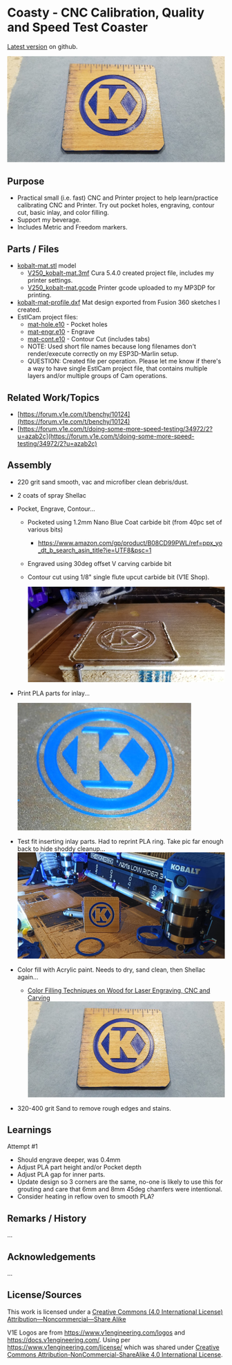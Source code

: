  # Coasty - CNC Calibration, Quality and Speed Test Coaster

[Latest version](https://github.com/aaronse/v1engineering-mods/tree/main/cnc-proj/kobalt-coasty) on github.

![Alt text](img/coasty-color-fill.png)




## Purpose
- Practical small (i.e. fast) CNC and Printer project to help learn/practice calibrating CNC and Printer.  Try out pocket holes, engraving, contour cut, basic inlay, and color filling.
- Support my beverage.
- Includes Metric and Freedom markers.

## Parts / Files
- [kobalt-mat.stl](kobalt-mat.stl) model
  - [V250_kobalt-mat.3mf](V250_kobalt-mat.3mf) Cura 5.4.0 created project file, includes my printer settings.
  - [V250_kobalt-mat.gcode](V250_kobalt-mat.gcode) Printer gcode uploaded to my MP3DP for printing.
- [kobalt-mat-profile.dxf]([kobalt-mat-profile.dxf]) Mat design exported from Fusion 360 sketches I created.
- EstlCam project files:
  - [mat-hole.e10](mat-hole.e10) - Pocket holes
  - [mat-engr.e10](mat-engr.e10) - Engrave
  - [mat-cont.e10](mat-cont.e10) - Contour Cut (includes tabs)
  - NOTE:  Used short file names because long filenames don't render/execute correctly on my ESP3D-Marlin setup.
  - QUESTION:  Created file per operation.  Please let me know if there's a way to have single EstlCam project file, that contains multiple layers and/or multiple groups of Cam operations.


## Related Work/Topics
- [https://forum.v1e.com/t/benchy/10124](https://forum.v1e.com/t/benchy/10124)
- [https://forum.v1e.com/t/doing-some-more-speed-testing/34972/2?u=azab2c](https://forum.v1e.com/t/doing-some-more-speed-testing/34972/2?u=azab2c)


## Assembly

- 220 grit sand smooth, vac and microfiber clean debris/dust.

- 2 coats of spray Shellac

- Pocket, Engrave, Contour…
  - Pocketed using 1.2mm Nano Blue Coat carbide bit (from 40pc set of various bits)
    - https://www.amazon.com/gp/product/B08CD99PWL/ref=ppx_yo_dt_b_search_asin_title?ie=UTF8&psc=1
  - Engraved using 30deg offset V carving carbide bit
  - Contour cut using 1/8" single flute upcut carbide bit (V1E Shop).

    ![Alt text](img/coasty-cut.png)

- Print PLA parts for inlay...

  ![Alt text](img/coasty-infill-parts.png)

- Test fit inserting inlay parts.  Had to reprint PLA ring. Take pic far enough back to hide shoddy cleanup…
![Alt text](img/coasty-pose.png)

- Color fill with Acrylic paint. Needs to dry, sand clean, then Shellac again…
  - [Color Filling Techniques on Wood for Laser Engraving, CNC and Carving](https://www.youtube.com/watch?v=9WNd82-K09E)
  ![Alt text](img/coasty-color-fill.png)

- 320-400 grit Sand to remove rough edges and stains.

## Learnings

Attempt #1
- Should engrave deeper, was 0.4mm
- Adjust PLA part height and/or Pocket depth
- Adjust PLA gap for inner parts.
- Update design so 3 corners are the same, no-one is likely to use this for grouting and care that 6mm and 8mm 45deg chamfers were intentional.
- Consider heating in reflow oven to smooth PLA?

## Remarks / History
...


## Acknowledgements
...

## License/Sources
This work is licensed under a [Creative Commons (4.0 International License)
Attribution—Noncommercial—Share Alike](http://creativecommons.org/licenses/by-nc-sa/4.0/)

V1E Logos are from https://www.v1engineering.com/logos and https://docs.v1engineering.com/.  Using per https://www.v1engineering.com/license/ which was shared under [Creative Commons Attribution-NonCommercial-ShareAlike 4.0 International License](https://creativecommons.org/licenses/by-nc-sa/4.0/).
